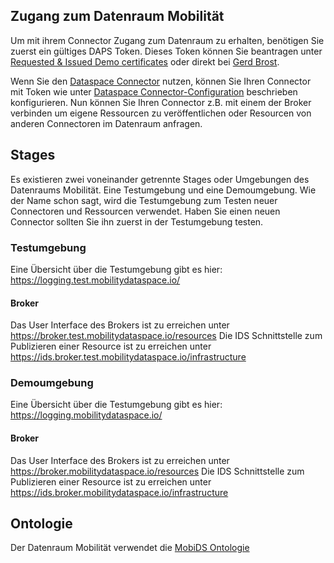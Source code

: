 ## Zugang zum Datenraum Mobilität

Um mit ihrem Connector Zugang zum Datenraum zu erhalten, benötigen Sie zuerst ein gültiges DAPS Token. 
Dieses Token können Sie beantragen unter [Requested & Issued Demo certificates](https://industrialdataspace.jiveon.com/docs/DOC-2002)
oder direkt bei [Gerd Brost](https://www.dataspaces.fraunhofer.de/de/software/identity_provider.html).

Wenn Sie den [Dataspace Connector](https://github.com/International-Data-Spaces-Association/DataspaceConnector) nutzen, können Sie Ihren Connector mit Token wie unter [Dataspace Connector-Configuration](https://international-data-spaces-association.github.io/DataspaceConnector/Deployment/Configuration)
beschrieben konfigurieren. Nun können Sie Ihren Connector z.B. mit einem der Broker verbinden um eigene Ressourcen zu veröffentlichen oder Resourcen von anderen Connectoren im Datenraum anfragen.

## Stages
Es existieren zwei voneinander getrennte Stages oder Umgebungen des Datenraums Mobilität. Eine Testumgebung und eine Demoumgebung. Wie der Name schon sagt, wird die Testumgebung zum Testen neuer Connectoren und Ressourcen verwendet.
Haben Sie einen neuen Connector sollten Sie ihn zuerst in der Testumgebung testen.

### Testumgebung
Eine Übersicht über die Testumgebung gibt es hier: https://logging.test.mobilitydataspace.io/

#### Broker
Das User Interface des Brokers ist zu erreichen unter https://broker.test.mobilitydataspace.io/resources
Die IDS Schnittstelle zum Publizieren einer Resource ist zu erreichen unter https://ids.broker.test.mobilitydataspace.io/infrastructure

### Demoumgebung
Eine Übersicht über die Testumgebung gibt es hier: https://logging.mobilitydataspace.io/

#### Broker
Das User Interface des Brokers ist zu erreichen unter https://broker.mobilitydataspace.io/resources
Die IDS Schnittstelle zum Publizieren einer Resource ist zu erreichen unter https://ids.broker.mobilitydataspace.io/infrastructure

## Ontologie
Der Datenraum Mobilität verwendet die [MobiDS Ontologie](../blob/main/ontology/MobiDS-Ontology.ttl)